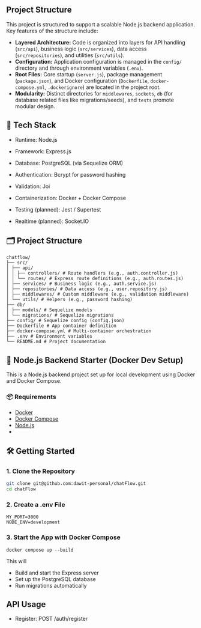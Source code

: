 ## Project Structure 

This project is structured to support a scalable Node.js backend application. Key features of the structure include:

*   **Layered Architecture:** Code is organized into layers for API handling (`src/api`), business logic (`src/services`), data access (`src/repositories`), and utilities (`src/utils`).
*   **Configuration:** Application configuration is managed in the `config/` directory and through environment variables (`.env`).
*   **Root Files:** Core startup (`server.js`), package management (`package.json`), and Docker configuration (`Dockerfile`, `docker-compose.yml`, `.dockerignore`) are located in the project root.
*   **Modularity:** Distinct directories for `middlewares`, `sockets`, `db` (for database related files like migrations/seeds), and `tests` promote modular design.

##  🧱 Tech Stack

* Runtime: Node.js

* Framework: Express.js

* Database: PostgreSQL (via Sequelize ORM)

* Authentication: Bcrypt for password hashing

* Validation: Joi

* Containerization: Docker + Docker Compose

* Testing (planned): Jest / Supertest

* Realtime (planned): Socket.IO

## 🗂️ Project Structure

``` 
chatflow/
├── src/
│ ├── api/
│ │ ├── controllers/ # Route handlers (e.g., auth.controller.js)
│ │ └── routes/ # Express route definitions (e.g., auth.routes.js)
│ ├── services/ # Business logic (e.g., auth.service.js)
│ ├── repositories/ # Data access (e.g., user.repository.js)
│ ├── middlewares/ # Custom middleware (e.g., validation middleware)
│ └── utils/ # Helpers (e.g., password hashing)
├── db/
│ ├── models/ # Sequelize models
│ └── migrations/ # Sequelize migrations
├── config/ # Sequelize config (config.json)
├── Dockerfile # App container definition
├── docker-compose.yml # Multi-container orchestration
├── .env # Environment variables
└── README.md # Project documentation 
``` 

## 🚀 Node.js Backend Starter (Docker Dev Setup)

This is a Node.js backend project set up for local development using Docker and Docker Compose.

### 📦 Requirements

- [Docker](https://www.docker.com/products/docker-desktop)
- [Docker Compose](https://docs.docker.com/compose/)
- [Node.js]()
- 
## 🛠️ Getting Started

### 1. Clone the Repository

```bash
git clone git@github.com:dawit-personal/chatFlow.git
cd chatFlow
```

### 2. Create a .env File
```env
MY_PORT=3000
NODE_ENV=development
```

### 3. Start the App with Docker Compose

```
docker compose up --build
```

This will

* Build and start the Express server
* Set up the PostgreSQL database
* Run migrations automatically

## API Usage

* Register: POST /auth/register